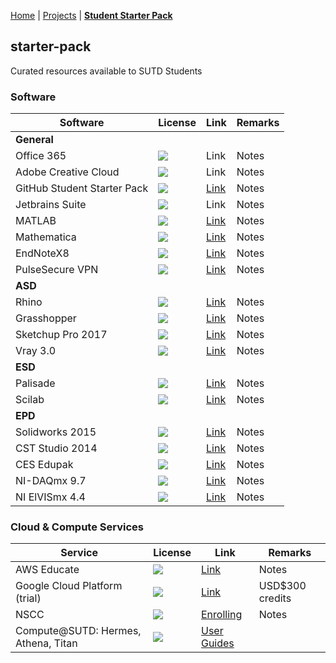 [Home](https://opensutd.github.io/) | [Projects](projects.md) | [**Student Starter Pack**](starter-pack.md)

## starter-pack
Curated resources available to SUTD Students

### Software

Software | License | Link | Remarks
------------ | ------------- | ------------- | -------------
**General** | 
Office 365  | ![](https://img.shields.io/badge/provided_by-SUTD-red.svg?longCache=true&style=flat-square) | Link | Notes
Adobe Creative Cloud  | ![](https://img.shields.io/badge/provided_by-SUTD-red.svg?longCache=true&style=flat-square) | Link | Notes
GitHub Student Starter Pack  | ![](https://img.shields.io/badge/provided_by-GitHub-blue.svg?longCache=true&style=flat-square) | [Link](https://education.github.com/pack) | Notes
Jetbrains Suite  | ![](https://img.shields.io/badge/provided_by-JetBrains-blue.svg?longCache=true&style=flat-square) | Link | Notes
MATLAB  | ![](https://img.shields.io/badge/provided_by-SUTD-red.svg?longCache=true&style=flat-square) | [Link](https://downloads.sutd.edu.sg/cgi-bin/) | Notes
Mathematica  | ![](https://img.shields.io/badge/provided_by-SUTD-red.svg?longCache=true&style=flat-square) | [Link](https://downloads.sutd.edu.sg/cgi-bin/) | Notes
EndNoteX8  | ![](https://img.shields.io/badge/provided_by-SUTD-red.svg?longCache=true&style=flat-square) | [Link](https://downloads.sutd.edu.sg/cgi-bin/) | Notes
PulseSecure VPN  | ![](https://img.shields.io/badge/provided_by-SUTD-red.svg?longCache=true&style=flat-square) | [Link](https://downloads.sutd.edu.sg/cgi-bin/) | Notes
**ASD** | 
Rhino  | ![](https://img.shields.io/badge/provided_by-SUTD-red.svg?longCache=true&style=flat-square) | [Link](https://downloads.sutd.edu.sg/cgi-bin/) | Notes
Grasshopper  | ![](https://img.shields.io/badge/provided_by-SUTD-red.svg?longCache=true&style=flat-square) | [Link](https://downloads.sutd.edu.sg/cgi-bin/) | Notes
Sketchup Pro 2017  | ![](https://img.shields.io/badge/provided_by-SUTD-red.svg?longCache=true&style=flat-square) | [Link](https://downloads.sutd.edu.sg/cgi-bin/) | Notes
Vray 3.0  | ![](https://img.shields.io/badge/provided_by-SUTD-red.svg?longCache=true&style=flat-square) | [Link](https://downloads.sutd.edu.sg/cgi-bin/) | Notes
**ESD** | 
Palisade  | ![](https://img.shields.io/badge/provided_by-SUTD-red.svg?longCache=true&style=flat-square) | [Link](https://downloads.sutd.edu.sg/cgi-bin/) | Notes
Scilab  | ![](https://img.shields.io/badge/provided_by-SUTD-red.svg?longCache=true&style=flat-square) | [Link](https://downloads.sutd.edu.sg/cgi-bin/) | Notes
**EPD** | 
Solidworks 2015  | ![](https://img.shields.io/badge/provided_by-SUTD-red.svg?longCache=true&style=flat-square) | [Link](https://downloads.sutd.edu.sg/cgi-bin/) | Notes
CST Studio 2014  | ![](https://img.shields.io/badge/provided_by-SUTD-red.svg?longCache=true&style=flat-square) | [Link](https://downloads.sutd.edu.sg/cgi-bin/) | Notes
CES Edupak  | ![](https://img.shields.io/badge/provided_by-SUTD-red.svg?longCache=true&style=flat-square) | [Link](https://downloads.sutd.edu.sg/cgi-bin/) | Notes
NI-DAQmx 9.7  | ![](https://img.shields.io/badge/provided_by-SUTD-red.svg?longCache=true&style=flat-square) | [Link](https://downloads.sutd.edu.sg/cgi-bin/) | Notes
NI ElVISmx 4.4  | ![](https://img.shields.io/badge/provided_by-SUTD-red.svg?longCache=true&style=flat-square) | [Link](https://downloads.sutd.edu.sg/cgi-bin/) | Notes

### Cloud & Compute Services

Service | License | Link | Remarks
------------ | ------------- | ------------- | -------------
AWS Educate  | ![](https://img.shields.io/badge/provided_by-AWS-blue.svg?longCache=true&style=flat-square) | [Link](https://aws.amazon.com/education/awseducate/) | Notes
Google Cloud Platform (trial)  | ![](https://img.shields.io/badge/provided_by-Google-blue.svg?longCache=true&style=flat-square) | [Link](https://cloud.google.com/gcp) | USD$300 credits
NSCC  | ![](https://img.shields.io/badge/provided_by-SUTD-red.svg?longCache=true&style=flat-square) | [Enrolling](https://computing.sutd.edu.sg/resources/titan/titan-to-nscc/) | Notes
Compute@SUTD: Hermes, Athena, Titan  | ![](https://img.shields.io/badge/provided_by-SUTD-red.svg?longCache=true&style=flat-square) | [User Guides](https://sutd-compute.ml/) |

